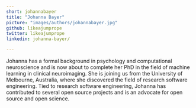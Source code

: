 ```yaml
---
short: johannabayer
title: "Johanna Bayer"
picture: "images/authors/johannabayer.jpg"
github: likeajumprope
twitter: likeajumprope
linkedin: johanna-bayer/

---
```


Johanna has  a formal background in psychology and computational neuroscience and is now about to complete her PhD in the field of machine learning in clinical neuroimaging. She is joining us from the  University of Melbourne, Australia, where she discovered the field of research software engineering. Tied to research software engineering, Johanna has contributed to several open source projects and is an advocate for open source and open science.

